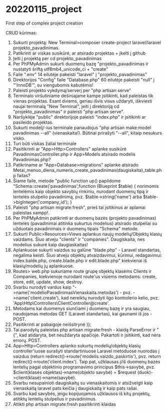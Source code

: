 # 20220115_project
 First step of complex project creation

CRUD kūrimas:
1. Sukurti projektą: New Terminal>composer create-project laravel/laravel projekto_pavadinimas.
2. Patikrinti ar viskas susikūrė, ar atsirado projektas + įkelti į github
3. Įeiti į projektą per cd projekto_pavadinimas
4. Per PhPMyAdmin sukurti duomenų bazę "projekto_pavadinimas ir nustatyti šriftą utf8mb4_unicode_ci + "create"
5. Faile ".env" 14 eilutėje pakeisti "laravel" į "projekto_pavadinimas"
6. Direktorijos "Config" faile "Database.php" 60 eilutėje pakeisti "null" į "'InnoDB'", su viengubomis kabutėmis!
7. Paleisti projekto vykdymą/serverį per "php artisan serve"
8. Terminalo viršutiniame dešiniajame kampe įsitikinti, kad paleistas tik vienas projektas. Esant dviems, geriau išvis visus uždaryti, iškviesti naujai terminalą "New Terminal", įeiti į direktoriją cd "projekto_pavadinimas" ir paleisti "php artisan serve".
9. Naršyklėje "public" direktorijoje paleisti "index.php" ir įsitikinti ar pasileido projektas.
10. Sukurti modelį/-ius terminale panaudojus "php artisan make:model pavadinimas --all" (vienaskaita!). Būtinai prirašyti "--all", kitaip nesukurs visko.
11. Turi būti viskas žaliai terminale
12. Pasitikrinti ar "App>Http>Controllers" aplanke susikūrė PavadinimasController.php ir App>Models atsirado modelis Pavadinimas.php?
13. Patikriname ar "App>Database>migrations" aplanke atsirado Metai_menuo_diena_numeris_create_pavadinimas(daugiskaita)_table.php failas?
14. Šiame faile, metode "public function up() papildome "Schema::create('pavadinimas',function (Blueprint $table) {
norimomis lentelėmis kaip objekto savybių rinkiniu, nurodant duomenų tipą ir lentelės stulpelio pavadinimą, pvz. $table->string('name') arba $table->bigInteger('company_id');
}
15. Paleisti "php artisan migrate:fresh", prieš tai įsitikinus ar aplamai paleistas xampp!.
16. Per PhPMyAdmin patikrinti ar duomenų bazės (projekto pavadinimas) lentelės (pavadinimai atitinka sukurtus modelius) atsirado stulpeliai su užduotais pavadinimais ir duomenų tipais "Schema" metode.
17. Sukurti Public>Resources>Views aplankus naujų modelių/Objektų klasių vaizdams. Šiuo atveju "clients" ir "companies". Daugiskaita, nes modelius sukurė kaip daugiaskaitas!
18. Aplankuose sukurti vaizdus su galūne "blade.php" - Laravel standartas, negalima keisti. Šiuo atveju objektų atvaizdavimui, kūrimui, redagavimui: index.balde.php, create.blade.php ir edit.blade.php" kiekvienai iš klasių/modelių jų aplankuose.
19. Routes> web.php sukuriame route grupę objektų klasėms Clients ir Companies, kiekvienoje nurodant route'us visiems metodams: create, store, edit, update, show, destroy.
20. Svarbu nurodyti vardus kaip "->name('modelioPavadinimasVienaskaita.metodas') - pvz. ->name('client.create'), kad nereiktų nurodyti ilgo kontrolerio kelio, pvz. 'App\Http\Controllers\ClientController@create'.
21. Metodams kai duomenys siunčiami į duomenų bazę ir yra saugiau, naudojamas metodas GET (Laravel standartas), kai gaunami iš jos - POST.
22. Pasitikrinti ar pabaigoje neišsitrynė )};
23. Tai parodytų paleistas php artisan migrate:fresh - klaidą ParseError ir "{", kad atidaryta, bet neuždaryta apačioje. Pakartoti ir įsitikinti, kad nėra errorų.
 POST.
24. App>Http>Controllers aplanko sukurtų modelių/objektų klasių controller'iuose surašyti standartiniuose Laravel metoduose nuorodas į vaizdus (return redirect()->route('modelis.vaizdo_paskirtis'), pvz.  return redirect()->route('client.index'). Taip pat, užklausas į/iš duomenų bazės lentelių pagal objektinio programavimo principus $this->savybė, pvz. $client(klasės objektas)->name(objekto savybė) = $request (duok)->client(klasė)->name(savybė).
25. Svarbu nesupainioti daugiskaitų su vienaskaitomis ir atsižvelgti kaip vienaskaitą laravel pats keičia į daugiskaitą ir kaip pats rašai.
26. Svarbu kad savybės, jeigu kopijuojamos užklausos iš kitų projektų, atitiktų lentelių stulpelius ir pavadinimus.
27. Atlikti php artisan migrate:fresh pasitikrinti klaidas


